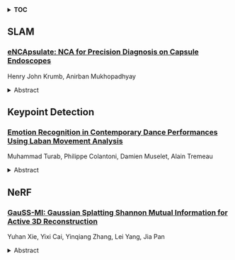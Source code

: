 <details>
  <summary><b>TOC</b></summary>
  <ol>
    <li><a href=#slam>SLAM</a></li>
      <ul>
        <li><a href=#eNCApsulate:-NCA-for-Precision-Diagnosis-on-Capsule-Endoscopes>eNCApsulate: NCA for Precision Diagnosis on Capsule Endoscopes</a></li>
      </ul>
    </li>
    <li><a href=#keypoint-detection>Keypoint Detection</a></li>
      <ul>
        <li><a href=#Emotion-Recognition-in-Contemporary-Dance-Performances-Using-Laban-Movement-Analysis>Emotion Recognition in Contemporary Dance Performances Using Laban Movement Analysis</a></li>
      </ul>
    </li>
    <li><a href=#nerf>NeRF</a></li>
      <ul>
        <li><a href=#GauSS-MI:-Gaussian-Splatting-Shannon-Mutual-Information-for-Active-3D-Reconstruction>GauSS-MI: Gaussian Splatting Shannon Mutual Information for Active 3D Reconstruction</a></li>
      </ul>
    </li>
  </ol>
</details>

## SLAM  

### [eNCApsulate: NCA for Precision Diagnosis on Capsule Endoscopes](http://arxiv.org/abs/2504.21562)  
Henry John Krumb, Anirban Mukhopadhyay  
<details>  
  <summary>Abstract</summary>  
  <ol>  
    Wireless Capsule Endoscopy is a non-invasive imaging method for the entire gastrointestinal tract, and is a pain-free alternative to traditional endoscopy. It generates extensive video data that requires significant review time, and localizing the capsule after ingestion is a challenge. Techniques like bleeding detection and depth estimation can help with localization of pathologies, but deep learning models are typically too large to run directly on the capsule. Neural Cellular Automata (NCA) for bleeding segmentation and depth estimation are trained on capsule endoscopic images. For monocular depth estimation, we distill a large foundation model into the lean NCA architecture, by treating the outputs of the foundation model as pseudo ground truth. We then port the trained NCA to the ESP32 microcontroller, enabling efficient image processing on hardware as small as a camera capsule. NCA are more accurate (Dice) than other portable segmentation models, while requiring more than 100x fewer parameters stored in memory than other small-scale models. The visual results of NCA depth estimation look convincing, and in some cases beat the realism and detail of the pseudo ground truth. Runtime optimizations on the ESP32-S3 accelerate the average inference speed significantly, by more than factor 3. With several algorithmic adjustments and distillation, it is possible to eNCApsulate NCA models into microcontrollers that fit into wireless capsule endoscopes. This is the first work that enables reliable bleeding segmentation and depth estimation on a miniaturized device, paving the way for precise diagnosis combined with visual odometry as a means of precise localization of the capsule -- on the capsule.  
  </ol>  
</details>  
  
  



## Keypoint Detection  

### [Emotion Recognition in Contemporary Dance Performances Using Laban Movement Analysis](http://arxiv.org/abs/2504.21154)  
Muhammad Turab, Philippe Colantoni, Damien Muselet, Alain Tremeau  
<details>  
  <summary>Abstract</summary>  
  <ol>  
    This paper presents a novel framework for emotion recognition in contemporary dance by improving existing Laban Movement Analysis (LMA) feature descriptors and introducing robust, novel descriptors that capture both quantitative and qualitative aspects of the movement. Our approach extracts expressive characteristics from 3D keypoints data of professional dancers performing contemporary dance under various emotional states, and trains multiple classifiers, including Random Forests and Support Vector Machines. Additionally, we provide in-depth explanation of features and their impact on model predictions using explainable machine learning methods. Overall, our study improves emotion recognition in contemporary dance and offers promising applications in performance analysis, dance training, and human--computer interaction, with a highest accuracy of 96.85\%.  
  </ol>  
</details>  
  
  



## NeRF  

### [GauSS-MI: Gaussian Splatting Shannon Mutual Information for Active 3D Reconstruction](http://arxiv.org/abs/2504.21067)  
Yuhan Xie, Yixi Cai, Yinqiang Zhang, Lei Yang, Jia Pan  
<details>  
  <summary>Abstract</summary>  
  <ol>  
    This research tackles the challenge of real-time active view selection and uncertainty quantification on visual quality for active 3D reconstruction. Visual quality is a critical aspect of 3D reconstruction. Recent advancements such as Neural Radiance Fields (NeRF) and 3D Gaussian Splatting (3DGS) have notably enhanced the image rendering quality of reconstruction models. Nonetheless, the efficient and effective acquisition of input images for reconstruction-specifically, the selection of the most informative viewpoint-remains an open challenge, which is crucial for active reconstruction. Existing studies have primarily focused on evaluating geometric completeness and exploring unobserved or unknown regions, without direct evaluation of the visual uncertainty within the reconstruction model. To address this gap, this paper introduces a probabilistic model that quantifies visual uncertainty for each Gaussian. Leveraging Shannon Mutual Information, we formulate a criterion, Gaussian Splatting Shannon Mutual Information (GauSS-MI), for real-time assessment of visual mutual information from novel viewpoints, facilitating the selection of next best view. GauSS-MI is implemented within an active reconstruction system integrated with a view and motion planner. Extensive experiments across various simulated and real-world scenes showcase the superior visual quality and reconstruction efficiency performance of the proposed system.  
  </ol>  
</details>  
  
  



